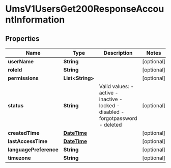 
# UmsV1UsersGet200ResponseAccountInformation

## Properties
Name | Type | Description | Notes
------------ | ------------- | ------------- | -------------
**userName** | **String** |  |  [optional]
**roleId** | **String** |  |  [optional]
**permissions** | **List&lt;String&gt;** |  |  [optional]
**status** | **String** | Valid values: - active - inactive - locked - disabled - forgotpassword - deleted  |  [optional]
**createdTime** | [**DateTime**](DateTime.md) |  |  [optional]
**lastAccessTime** | [**DateTime**](DateTime.md) |  |  [optional]
**languagePreference** | **String** |  |  [optional]
**timezone** | **String** |  |  [optional]



